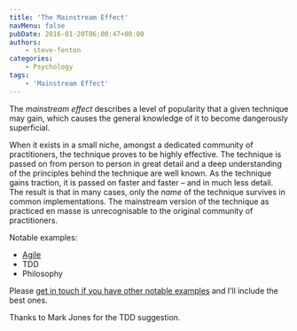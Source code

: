 ```yaml
---
title: 'The Mainstream Effect'
navMenu: false
pubDate: 2016-01-20T06:00:47+00:00
authors:
    - steve-fenton
categories:
    - Psychology
tags:
    - 'Mainstream Effect'
---
```


The *mainstream effect* describes a level of popularity that a given technique may gain, which causes the general knowledge of it to become dangerously superficial.

When it exists in a small niche, amongst a dedicated community of practitioners, the technique proves to be highly effective. The technique is passed on from person to person in great detail and a deep understanding of the principles behind the technique are well known. As the technique gains traction, it is passed on faster and faster – and in much less detail. The result is that in many cases, only the *name* of the technique survives in common implementations. The mainstream version of the technique as practiced en masse is unrecognisable to the original community of practitioners.

Notable examples:

- [Agile](http://agilemanifesto.org/)
- TDD
- Philosophy

Please [get in touch if you have other notable examples](/contact/) and I’ll include the best ones.

Thanks to Mark Jones for the TDD suggestion.